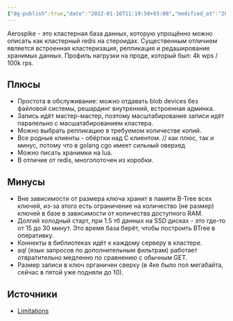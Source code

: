 ```yaml
---
{"dg-publish":true,"date":"2022-01-16T11:19:50+03:00","modified_at":"2022-01-16T11:19:50+03:00","permalink":"/aerospike/","dgHomeLink":false,"dgPassFrontmatter":true}
---
```




Aerospike - это кластерная база данных, которую упрощённо можно описать как кластерный redis на стероидах.
Существенным отличием является встроенная кластеризация, репликация и редаширование хранимых данных.
Профиль нагрузки на проде, который был: 4k wps / 100k rps.

## Плюсы

- Простота в обслуживание: можно отдавать blob devices без файловой системы, решардинг внутренний, встроенная админка.
- Запись идёт мастер-мастер, поэтому масштабирование записи идёт паралельно с масшатабированием кластера.
- Можно выбрать репликацию в требуемом количестве копий.
- Все родные клиенты - обёртки над C клиентом. // как плюс, так и минус, потому что в golang cgo имеет сильный оверхед
- Можно писать хранимки на lua.
- В отличие от redis, многопоточен из коробки.

## Минусы

- Вне зависимости от размера ключа хранит в памяти B-Tree всех ключей, из-за этого есть ограничение на количество (не размер) ключей в базе в зависимости от количества доступного RAM.
- Долгий холодный старт, при 1.5 тб данных на SSD дисках - это где-то от 15 до 30 минут. Это время база берёт, чтобы построить BTree в оперативку.
- Коннекты в библиотеках идёт к каждому серверу в кластере.
- aql (язык запросов по дополнительным фильтрам) работает отвратительно медленно по сравнению с обычным GET.
- Размер записи в ключ органичен сверху (в 4ке было пол мегабайта, сейчас в пятой уже подняли до 10).

## Источники

- [Limitations](https://www.aerospike.com/docs/guide/limitations.html)
